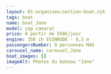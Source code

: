 ```yaml
---
layout: 01-organisms/section-boat.njk
tags: boat
name: boat_Jane
model: cap camarat
price: À partir de 550€/jour
engine: 350 ch EVINRUDE - 8,5 m
passengersNumber: 9 personnes MAX
carousel_name: carousel_Jane
boat_images: []
imageAlt: Photos du bateau "Jane"
---
```

